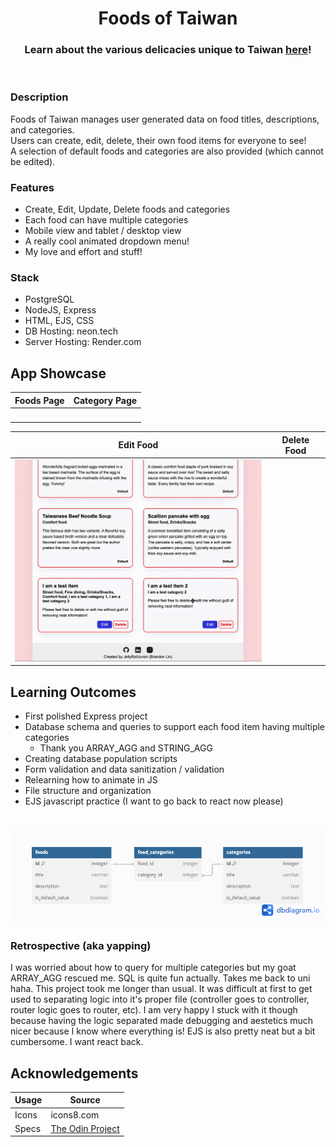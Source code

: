 <h1 align="center">Foods of Taiwan</h1>
<h3 align="center">Learn about the various delicacies unique to Taiwan <a href='https://foods-of-taiwan.onrender.com/foods' target="”_blank”">here</a>!</h3>
<p align="center">
    <img align="center" width="600px" alt="" src="./public/assets/screenshots/homepage.gif">
</p>

### Description

Foods of Taiwan manages user generated data on food titles, descriptions, and categories.
<br>
Users can create, edit, delete, their own food items for everyone to see!
<br>
A selection of default foods and categories are also provided (which cannot be edited).

### Features

-   Create, Edit, Update, Delete foods and categories
-   Each food can have multiple categories
-   Mobile view and tablet / desktop view
-   A really cool animated dropdown menu!
-   My love and effort and stuff!

### Stack

-   PostgreSQL
-   NodeJS, Express
-   HTML, EJS, CSS
-   DB Hosting: neon.tech
-   Server Hosting: Render.com

## App Showcase

|  Foods Page |  Category Page  | 
|  ---------  |  -------------  | 
| <img width="400px" alt="" src="./public/assets/screenshots/foods-page.gif"> | <img width="400px" alt="" src="./public/assets/screenshots/categories-page.gif"> |

|  Edit Food  |  Delete Food  |
|  ---------  |  -----------  | 
| <img width="400px" alt="" src="./public/assets/screenshots/edit.gif"> | <img width="400px" alt="" src="./public/assets/screenshots/delete.gif"> |

## Learning Outcomes

-   First polished Express project
-   Database schema and queries to support each food item having multiple categories
    -   Thank you ARRAY_AGG and STRING_AGG
-   Creating database population scripts
-   Form validation and data sanitization / validation
-   Relearning how to animate in JS
-   File structure and organization
-   EJS javascript practice (I want to go back to react now please)

<br>
<div align="center">
    <img align="center" width="750" alt="" src="./public/assets/screenshots/db.png">
</div>

### Retrospective (aka yapping)

I was worried about how to query for multiple categories but my goat ARRAY_AGG rescued me. SQL is quite fun actually. Takes me back to uni haha. This project took me longer than usual. It was difficult at first to get used to separating logic into it's proper file (controller goes to controller, router logic goes to router, etc). I am very happy I stuck with it though because having the logic separated made debugging and aestetics much nicer because I know where everything is! EJS is also pretty neat but a bit cumbersome. I want react back.

## Acknowledgements

| Usage   |     Source     |
| ------- | -------------- |
| Icons   | icons8.com     |
| Specs   | [The Odin Project](https://www.theodinproject.com/lessons/node-path-nodejs-inventory-application) |
